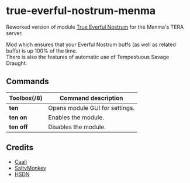 # true-everful-nostrum-menma

Reworked version of module [True Everful Nostrum](https://github.com/tera-toolbox-mods/true-everful-nostrum) for the Menma's TERA server.

Mod which ensures that your Everful Nostrum buffs (as well as related buffs) is up 100% of the time.   
There is also the features of automatic use of Tempestuous Savage Draught.

## Commands

Toolbox(/8)| Command description
--- | ---
**ten** | Opens module GUI for settings.
**ten on** | Enables the module.
**ten off** | Disables the module.

## Credits

- [Caali](https://github.com/caali-hackerman)
- [SaltyMonkey](https://github.com/SaltyMonkey)
- [HSDN](https://github.com/hsdn)
